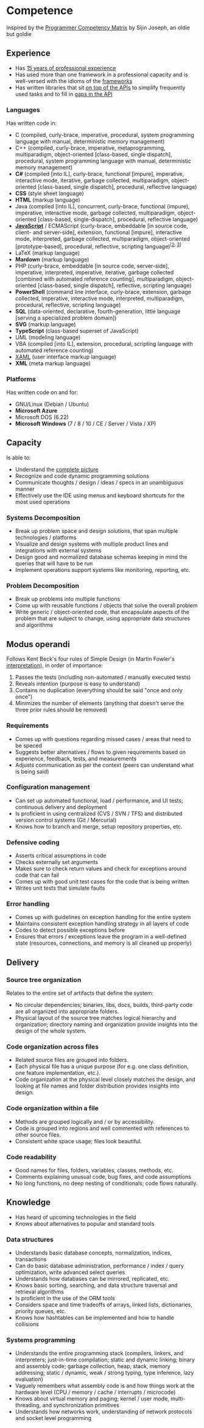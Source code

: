 # Competence

Inspired by the [Programmer Competency Matrix](https://sijinjoseph.com/programmer-competency-matrix/) by Sijin Joseph, an oldie but goldie

## Experience

- Has [15 years of professional experience](https://observablehq.com/@nikita-sharov/cv)
- Has used more than one framework in a professional capacity and is well-versed with the idioms of the [frameworks](https://observablehq.com/@nikita-sharov/i-am-groot)
- Has written libraries that sit [on top of the APIs](https://observablehq.com/@nikita-sharov/lodash-documentation-generator) to simplify frequently used tasks and to fill in [gaps in the API](https://observablehq.com/@nikita-sharov/stackshare-tools-categorized)

### Languages

Has written code in:

- C (compiled, curly-brace, imperative, procedural, system programming language with manual, deterministic memory management)
- C++ (compiled, curly-brace, imperative, metaprogramming, multiparadigm, object-oriented [class-based, single dispatch], procedural, system programming language with manual, deterministic memory management)
- **C#** (compiled [into IL], curly-brace, functional [impure], imperative, interactive mode, iterative, garbage collected, multiparadigm, object-oriented [class-based, single dispatch], procedural, reflective language)
- **CSS** (style sheet language)
- **HTML** (markup language)
- Java (compiled [into IL], concurrent, curly-brace, functional (impure), imperative, interactive mode, garbage collected, multiparadigm, object-oriented [class-based, single-dispatch], procedural, reflective language)
- [**JavaScript**](https://observablehq.com/@nikita-sharov) / ECMAScript (curly-brace, embeddable [in source code, client- and server-side], extension, functional [impure], interactive mode, interpreted, garbage collected, multiparadigm, object-oriented [prototype-based], procedural, reflective, scripting language)<sup>[<a href="https://github.com/235u/website/tree/master/ActinUranium.Web/wwwroot/js">2</a>, <a href="https://github.com/nikita-sharov/opla-energy/tree/master/src/OplaEnergy/wwwroot/js">3</a>]</sup>
- LaTeX (markup language)
- **Mardown** (markup language)
- PHP (curly-brace, embeddable [in source code, server-side], imperative, interpreted, imperative, iterative, garbage collected [combined with automated reference counting], multiparadigm, object-oriented [class-based, single dispatch], reflective, scripting language)
- **PowerShell** (command line interface, curly-brace, extension, garbage collected, imperative, interactive mode, interpreted, multiparadigm, procedural, reflective, scripting language)
- **SQL** (data-oriented, declarative, fourth-generation, little language [serving a specialized problem domain])
- **SVG** (markup language)
- **TypeScript** (class-based superset of JavaScript)
- UML (modeling language)
- VBA (compiled [into IL], extension, procedural, scripting language with automated reference counting)
- [XAML](https://github.com/nikita-sharov/word-counter/tree/main/src/WordCounter.Wpf) (user interface markup language)
- **XML** (meta markup language)

### Platforms

Has written code on and for:

- GNU/Linux (Debian / Ubuntu)
- **Microsoft Azure**
- Microsoft DOS (6.22)
- **Microsoft Windows** (7 / 8 / 10 / CE / Server / Vista / XP)

## Capacity

Is able to:

- Understand the [complete picture](https://github.com/235u/proposals/tree/master/EzparkTechnology)
- Recognize and code dynamic programming solutions
- Communicate thoughts / design / ideas / specs in an unambiguous manner
- Effectively use the IDE using menus and keyboard shortcuts for the most used operations

### Systems Decomposition

- Break up problem space and design solutions, that span multiple technologies / platforms
- Visualize and design systems with multiple product lines and integrations with external systems
- Design good and normalized database schemas keeping in mind the queries that will have to be run
- Implement operations support systems like monitoring, reporting, etc.

### Problem Decomposition

- Break up problems into multiple functions
- Come up with reusable functions / objects that solve the overall problem
- Write generic / object-oriented code, that encapsulate aspects of the problem that are subject to change, using appropriate data structures and algorithms

## Modus operandi

Follows Kent Beck's four rules of Simple Design (in Martin Fowler's [interpretation](https://martinfowler.com/bliki/BeckDesignRules.html)), in order of importance:

1.	Passes the tests (including non-automated / manually executed tests)
2.	Reveals intention (purpose is easy to understand)
3.	Contains no duplication (everything should be said "once and only once")
4.	Minimizes the number of elements (anything that doesn't serve the three prior rules should be removed)

### Requirements

- Comes up with questions regarding missed cases / areas that need to be speced
- Suggests better alternatives / flows to given requirements based on experience, feedback, tests, and measurements
- Adjusts communication as per the context (peers can understand what is being said)

### Configuration management

- Can set up automated functional, load / performance, and UI tests; continuous delivery and deployment
- Is proficient in using centralized (CVS / SVN / TFS) and distributed version control systems (Git / Mercurial)
- Knows how to branch and merge, setup repository properties, etc.

### Defensive coding

- Asserts critical assumptions in code
- Checks externally set arguments
- Makes sure to check return values and check for exceptions around code that can fail
- Comes up with good unit test cases for the code that is being written
- Writes unit tests that simulate faults

### Error handling	

- Comes up with guidelines on exception handling for the entire system
- Maintains consistent exception handling strategy in all layers of code
- Codes to detect possible exceptions before
- Ensures that errors / exceptions leave the program in a well-defined state (resources, connections, and memory is all cleaned up properly)

## Delivery

### Source tree organization

Relates to the entire set of artifacts that define the system:

- No circular dependencies; binaries, libs, docs, builds, third-party code are all organized into appropriate folders.
- Physical layout of the source tree matches logical hierarchy and organization; directory naming and organization provide insights into the design of the whole system.

### Code organization across files

- Related source files are grouped into folders.
- Each physical file has a unique purpose (for e.g. one class definition, one feature implementation, etc.).
- Code organization at the physical level closely matches the design, and looking at file names and folder distribution provides insights into design.

### Code organization within a file

- Methods are grouped logically and / or by accessibility.
- Code is grouped into regions and well commented with references to other source files.
- Consistent white space usage; files look beautiful.

### Code readability

- Good names for files, folders, variables, classes, methods, etc.
- Comments explaining unusual code, bug fixes, and code assumptions
- No long functions, no deep nesting of conditionals; code flows naturally.

## Knowledge

- Has heard of upcoming technologies in the field
- Knows about alternatives to popular and standard tools

### Data structures 

- Understands basic database concepts, normalization, indices, transactions
- Can do basic database administration, performance / index / query optimization, write advanced select queries
- Understands how databases can be mirrored, replicated, etc.
- Knows basic sorting, searching, and data structure traversal and retrieval algorithms
- Is proficient in the use of the ORM tools
- Considers space and time tradeoffs of arrays, linked lists, dictionaries, priority queues, etc.
- Knows how hashtables can be implemented and how to handle collisions

### Systems programming

- Understands the entire programming stack (compilers, linkers, and interpreters; just-in-time compilation; static and dynamic linking; binary and assembly code; garbage collection, heap, stack, memory addressing; static / dynamic, weak / strong typing, type inference, lazy evaluation)
- Vaguely remembers what assembly code is and how things work at the hardware level (CPU / memory / cache / interrupts / microcode)
- Knows about virtual memory and paging; kernel / user mode, multi-threading, and synchronization primitives
- Understands how networks work, understanding of network protocols and socket level programming
